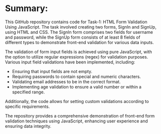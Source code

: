 # Summary:

This GitHub repository contains code for Task-1: HTML Form Validation Using JavaScript. The task involved creating two forms, SignIn and SignUp, using HTML and CSS. The SignIn form comprises two fields for username and password, while the SignUp form consists of at least 8 fields of different types to demonstrate front-end validation for various data inputs.

The validation of form input fields is achieved using pure JavaScript, with the option to utilize regular expressions (regex) for validation purposes. Various input field validations have been implemented, including:

- Ensuring that input fields are not empty.
- Requiring passwords to contain special and numeric characters.
- Validating email addresses to be in the correct format.
- Implementing age validation to ensure a valid number or within a specified range.

Additionally, the code allows for setting custom validations according to specific requirements.

The repository provides a comprehensive demonstration of front-end form validation techniques using JavaScript, enhancing user experience and ensuring data integrity.
